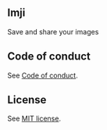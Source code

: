 
## Imji

Save and share your images

## Code of conduct

See [Code of conduct](https://github.com/zetharionn/imji/blob/main/CODE_OF_CONDUCT.md).

## License

See [MIT license](https://github.com/zetharionn/imji/blob/main/LICENSE.md).
